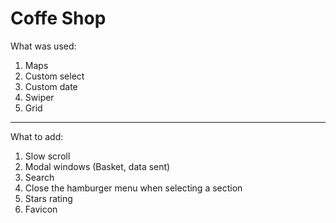 # Coffe Shop

What was used:
1. Maps
2. Custom select
3. Custom date
4. Swiper
5. Grid

----

What to add:
1. Slow scroll
2. Modal windows (Basket, data sent)
3. Search
4. Close the hamburger menu when selecting a section
5. Stars rating
6. Favicon